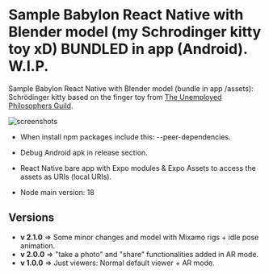 # Sample Babylon React Native with Blender model (my Schrodinger kitty toy xD) BUNDLED in app (Android). W.I.P.

Sample Babylon React Native with Blender model (bundle in app /assets): Schrödinger kitty based on the finger toy from [The Unemployed Philosophers Guild](https://philosophersguild.com/).

![screenshots](/README_pics/screenshotsbabylon3.gif)

- When install npm packages include this: --peer-dependencies.

- Debug Android apk in release section.
- React Native bare app with Expo modules & Expo Assets to access the assets as URIs (local URIs).
- Node main version: 18

## Versions
- **v 2.1.0** => Some minor changes and model with Mixamo rigs + idle pose animation.
- **v 2.0.0** => "take a photo" and "share" functionalities added in AR mode.
- **v 1.0.0** => Just viewers: Normal default viewer + AR mode.
